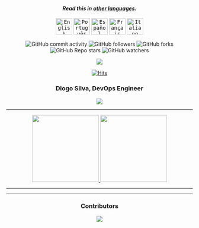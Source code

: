 <div align="center">

#### _Read this in [other languages](translations/Translations.md)._
<kbd>[<img title="English" alt="English" src="https://cdn.jsdelivr.net/gh/hjnilsson/country-flags@master/svg/us.svg" width="44">](README.md)</kbd>
<kbd>[<img title="Português" alt="Português" src="https://cdn.jsdelivr.net/gh/hjnilsson/country-flags@master/svg/pt.svg" width="44">](lang/README-PT.md)</kbd>
<kbd>[<img title="Español" alt="Español" src="https://cdn.jsdelivr.net/gh/hjnilsson/country-flags@master/svg/es.svg" width="44">](lang/README-ES.md)</kbd>
<kbd>[<img title="Français" alt="Français" src="https://cdn.jsdelivr.net/gh/hjnilsson/country-flags@master/svg/fr.svg" width="44">](lang/README-FR.md)</kbd>
<kbd>[<img title="Italiano" alt="Italiano" src="https://cdn.jsdelivr.net/gh/hjnilsson/country-flags@master/svg/it.svg" width="44">](lang/README-IT.md)</kbd>

</div>

<div align="center">
  
![GitHub commit activity](https://img.shields.io/github/commit-activity/t/dfnsilva/dfnsilva?style=for-the-badge&logo=github&logoSize=auto&labelColor=%238000ff&color=%23bf00ff)
![GitHub followers](https://img.shields.io/github/followers/dfnsilva?style=for-the-badge&labelColor=%2300bfff&color=%23bf00ff)
![GitHub forks](https://img.shields.io/github/forks/dfnsilva/dfnsilva?style=for-the-badge&labelColor=%2300bfff&color=%23bf00ff)
![GitHub Repo stars](https://img.shields.io/github/stars/dfnsilva/dfnsilva?style=for-the-badge&labelColor=%23bf00ff)
![GitHub watchers](https://img.shields.io/github/watchers/dfnsilva/dfnsilva?style=for-the-badge&labelColor=%23bf00ff)
  
</div>

<div align="center">
   <a href="https://www.linkedin.com/in/diogo-silva-ei" target="_blank"><img src="https://img.shields.io/badge/-LinkedIn-%230077B5?style=for-the-badge&logo=linkedin&logoColor=white" target="_blank"></a>
   <!--<a href="https://dfnsilva.github.io/"><img src="https://github.com/dfnsilva/dfnsilva.github.io/blob/master/images/cv-logo.png?raw=true"  alt="dfnsilva CV" width="50" height="50"></a>-->
  
   [![Hits](https://hits.seeyoufarm.com/api/count/incr/badge.svg?url=https%3A%2F%2Fgithub.com%2Fdfnsilva%2F&count_bg=%231A1B27&title_bg=%23628FDB&icon=github.svg&icon_color=%23E7E7E7&title=hits&edge_flat=false)](https://hits.seeyoufarm.com)
</div>


### <p align="center">Diogo Silva, DevOps Engineer</p>
<p align="center">
  <a href="https://github.com/DenverCoder1/readme-typing-svg"><img src="https://readme-typing-svg.herokuapp.com/?lines=DevOps%20Engineer;Full-Stack%20Developer;Prometehus%20Administrator;Grafana;Git%20Rookie;Docker%20Rookie;Being%20sincere%20and%20diligent&center=true&width=380&height=65"></a>
</p>

---

<div align="center">
  <a href="https://github.com/dfnsilva">
  <img height="180em" src="https://github-readme-stats.vercel.app/api?username=dfnsilva&show_icons=true&theme=tokyonight&include_all_commits=true&count_private=true"/>
  <img height="180em" src="https://github-readme-stats.vercel.app/api/top-langs/?username=dfnsilva&layout=compact&langs_count=7&theme=tokyonight"/></a>
</div>

---
<!--![Snake animation](https://github.com/dfnsilva/dfnsilva/blob/output/github-contribution-grid-snake.svg)-->

---

### <p align="center">Contributors</p>
   <div align="center">
  <a href="https://github.com/dfnsilva/dfnsilva/graphs/contributors">
    <img src="https://contrib.rocks/image?repo=dfnsilva/dfnsilva" />
  </a>
</div>
  
